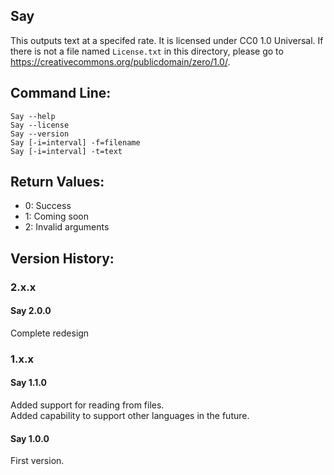 ## Say
This outputs text at a specifed rate.  It is licensed under CC0 1.0 Universal.  If there is not a file named `License.txt` in this directory, please go to <https://creativecommons.org/publicdomain/zero/1.0/>.  
## Command Line:
`Say --help`  
`Say --license`  
`Say --version`  
`Say [-i=interval] -f=filename`  
`Say [-i=interval] -t=text`
## Return Values:
* 0: Success
* 1: Coming soon
* 2: Invalid arguments
## Version History:
### 2.x.x
#### Say 2.0.0
Complete redesign
### 1.x.x
#### Say 1.1.0
Added support for reading from files.  
Added capability to support other languages in the future.
#### Say 1.0.0
First version.
